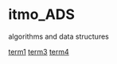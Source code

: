 # itmo_ADS
algorithms and data structures

<a href="https://docs.google.com/spreadsheets/d/1MZdh6VRJ9BZSxkCV5iG9AoNe99Ct1ZhFu9Wjbfmg4fk/edit#gid=1916280332">term1</a>
<a href="https://docs.google.com/spreadsheets/d/1KBbv9Zpxi-pAAiwymwAJT3sJ5pC6I_1gG6_XxIwSBHY/edit#gid=1675925088">term3</a>
<a href="https://docs.google.com/spreadsheets/d/165NIURA0l8vVDEDln7wYJ4-4mt7GUCpQjc3CpPnPwgg/edit#gid=1916280332">term4</a>

